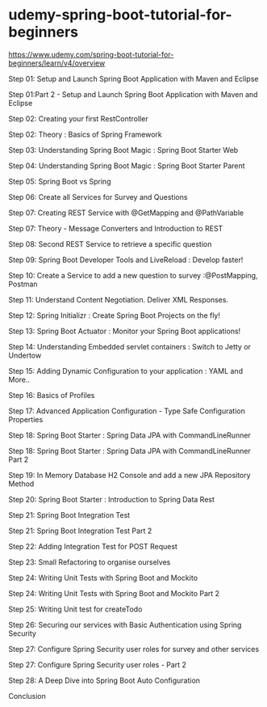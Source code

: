 # udemy-spring-boot-tutorial-for-beginners

https://www.udemy.com/spring-boot-tutorial-for-beginners/learn/v4/overview

Step 01: Setup and Launch Spring Boot Application with Maven and Eclipse

Step 01:Part 2 - Setup and Launch Spring Boot Application with Maven and Eclipse

Step 02: Creating your first RestController

Step 02: Theory : Basics of Spring Framework

Step 03: Understanding Spring Boot Magic : Spring Boot Starter Web

Step 04: Understanding Spring Boot Magic : Spring Boot Starter Parent

Step 05: Spring Boot vs Spring

Step 06: Create all Services for Survey and Questions

Step 07: Creating REST Service with @GetMapping and @PathVariable

Step 07: Theory - Message Converters and Introduction to REST

Step 08: Second REST Service to retrieve a specific question

Step 09: Spring Boot Developer Tools and LiveReload : Develop faster!

Step 10: Create a Service to add a new question to survey :@PostMapping, Postman

Step 11: Understand Content Negotiation. Deliver XML Responses.

Step 12: Spring Initializr : Create Spring Boot Projects on the fly!

Step 13: Spring Boot Actuator : Monitor your Spring Boot applications!

Step 14: Understanding Embedded servlet containers : Switch to Jetty or Undertow

Step 15: Adding Dynamic Configuration to your application : YAML and More..

Step 16: Basics of Profiles

Step 17: Advanced Application Configuration - Type Safe Configuration Properties

Step 18: Spring Boot Starter : Spring Data JPA with CommandLineRunner

Step 18: Spring Boot Starter : Spring Data JPA with CommandLineRunner Part 2

Step 19: In Memory Database H2 Console and add a new JPA Repository Method

Step 20: Spring Boot Starter : Introduction to Spring Data Rest

Step 21: Spring Boot Integration Test

Step 21: Spring Boot Integration Test Part 2

Step 22: Adding Integration Test for POST Request

Step 23: Small Refactoring to organise ourselves

Step 24: Writing Unit Tests with Spring Boot and Mockito

Step 24: Writing Unit Tests with Spring Boot and Mockito Part 2

Step 25: Writing Unit test for createTodo

Step 26: Securing our services with Basic Authentication using Spring Security

Step 27: Configure Spring Security user roles for survey and other services

Step 27: Configure Spring Security user roles - Part 2

Step 28: A Deep Dive into Spring Boot Auto Configuration

Conclusion
